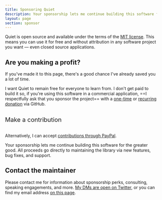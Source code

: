 ```yaml
---
title: Sponsoring Quiet
description: Your sponsorship lets me continue building this software for the greater good.
layout: page
section: sponsor
---
```


Quiet is open source and available under the terms of the [MIT license](https://www.tldrlegal.com/license/mit-license). This means you can use it for free and without attribution in any software project you want — even closed source applications.

## Are you making a profit?

If you've made it to this page, there's a good chance I've already saved you a lot of time.

I want Quiet to remain free for everyone to learn from. I don't get paid to build it so, if you're using this software in a commercial application, ==I respectfully ask that you sponsor the project== with a [one-time](https://github.com/sponsors/claviska?frequency=one-time) or [recurring donation](https://github.com/sponsors/claviska?frequency=recurring) via GitHub.

<div style="font-size: 1.25rem; margin-block: 2rem;">
  <quiet-button variant="primary" href="https://github.com/sponsors/claviska" target="_blank">Make a contribution</quiet-button>
</div>

Alternatively, I can accept [contributions through PayPal](https://paypal.me/claviska).

Your sponsorship lets me continue building this software for the greater good. All proceeds go directly to maintaining the library via new features, bug fixes, and support.

## Contact the maintainer

Please contact me for information about sponsorship perks, consulting, speaking engagements, and more. [My DMs are open on Twitter](https://twitter.com/claviska), or you can find my email address [on this page](https://www.abeautifulsite.net/cv#contact).